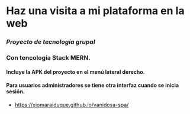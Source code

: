 # Haz una visita a mi plataforma en la web
 ### _Proyecto de tecnología grupal_
 ### Con tencología Stack MERN.
 #### Incluye la APK del proyecto en el menú lateral derecho.
 #### Para usuarios administradores se tiene otra interfaz cuando se inicia sesión.
- https://xiomaraiduque.github.io/vanidosa-spa/
